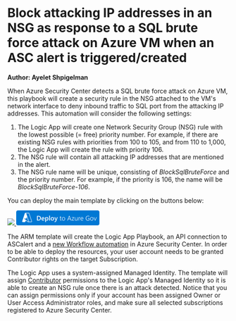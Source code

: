 # Block attacking IP addresses in an NSG as response to a SQL brute force attack on Azure VM when an ASC alert is triggered/created

**Author: Ayelet Shpigelman**

When Azure Security Center detects a SQL brute force attack on Azure VM, this playbook will create a security rule in the NSG attached to the VM's network interface to deny inbound traffic to SQL port from the attacking IP addresses.
This automation will consider the following settings:

1. The Logic App will create one Network Security Group (NSG) rule with the lowest possible (= free) priority number. For example, if there are existing NSG rules with priorities from 100 to 105, and from 110 to 1,000, the Logic App will create the rule with priority 106.
2. The NSG rule will contain all attacking IP addresses that are mentioned in the alert.
3. The NSG rule name will be unique, consisting of _BlockSqlBruteForce_ and the priority number. For example, if the priority is 106, the name will be _BlockSqlBruteForce-106_.

You can deploy the main template by clicking on the buttons below:

<a href="https://portal.azure.com/#create/Microsoft.Template/uri/https%3A%2F%2Fraw.githubusercontent.com%2FAzure%2FAzure-Security-Center%2Fmaster%2FWorkflow%2520automation%2FBlockSqlBruteforceAttack%2Fazuredeploy.json" target="_blank">
    <img src="https://aka.ms/deploytoazurebutton"/>
</a>
<a href="https://portal.azure.us/#create/Microsoft.Template/uri/https%3A%2F%2Fraw.githubusercontent.com%2FAzure%2FAzure-Security-Center%2Fmaster%2FWorkflow%2520automation%2FBlockSqlBruteforceAttack%2Fazuredeploy.json" target="_blank">
<img src="https://raw.githubusercontent.com/Azure/azure-quickstart-templates/master/1-CONTRIBUTION-GUIDE/images/deploytoazuregov.png"/>
</a> 

The ARM template will create the Logic App Playbook, an API connection to ASCalert and a [new Workflow automation](https://docs.microsoft.com/en-us/azure/security-center/workflow-automation) in Azure Security Center. In order to be able to deploy the resources, your user account needs to be granted Contributor rights on the target Subscription.

The Logic App uses a system-assigned Managed Identity. The template will assign [Contributor](https://docs.microsoft.com/en-us/azure/role-based-access-control/built-in-roles#contributor) permissions to the Logic App's Managed Identity so it is able to create an NSG rule once there is an attack detected.
Notice that you can assign permissions only if your account has been assigned Owner or User Access Administrator roles, and make sure all selected subscriptions registered to Azure Security Center.

